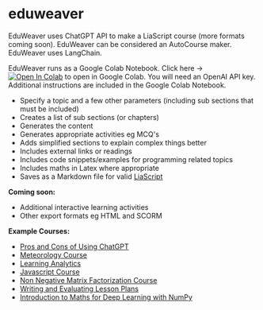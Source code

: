 # eduweaver

EduWeaver uses ChatGPT API to make a LiaScript course (more formats coming soon). EduWeaver can be considered an AutoCourse maker. EduWeaver uses LangChain.

EduWeaver runs as a Google Colab Notebook. Click here -> [![Open In Colab](https://colab.research.google.com/assets/colab-badge.svg)](https://colab.research.google.com/github/aneesha/eduweaver/blob/main/EduWeaver_AutoCourse.ipynb) to open in Google Colab. You will need an OpenAI API key. Additional instructions are included in the Google Colab Notebook. 

- Specify a topic and a few other parameters (including sub sections that must be included)
- Creates a list of sub sections (or chapters)
- Generates the content
- Generates appropriate activities eg MCQ's
- Adds simplified sections to explain complex things better
- Includes external links or readings
- Includes code snippets/examples for programming related topics
- Includes maths in Latex where appropriate
- Saves as a Markdown file for valid [LiaScript](https://liascript.github.io/)

**Coming soon:**

- Additional interactive learning activities
- Other export formats eg HTML and SCORM

**Example Courses:**

- [Pros and Cons of Using ChatGPT](https://liascript.github.io/course/?https://raw.githubusercontent.com/aneesha/eduweaver/main/example_courses/ProConsChatGPT_Course.md)
- [Meteorology Course](https://liascript.github.io/course/?https://raw.githubusercontent.com/aneesha/eduweaver/main/example_courses/Meteorology_Course.md)
- [Learning Analytics](https://liascript.github.io/course/?https://raw.githubusercontent.com/aneesha/eduweaver/main/example_courses/LearningAnalytics_Course.md)
- [Javascript Course](https://liascript.github.io/course/?https://raw.githubusercontent.com/aneesha/eduweaver/main/example_courses/Javascript_Course.md)
- [Non Negative Matrix Factorization Course](https://liascript.github.io/course/?https://raw.githubusercontent.com/aneesha/eduweaver/main/example_courses/NMF_Course.md)
- [Writing and Evaluating Lesson Plans](https://liascript.github.io/course/?https://raw.githubusercontent.com/aneesha/eduweaver/main/example_courses/LessonPlans_Course.md)
- [Introduction to Maths for Deep Learning with NumPy](https://liascript.github.io/course/?https://raw.githubusercontent.com/aneesha/eduweaver/main/example_courses/MathsDL_Course.md)
